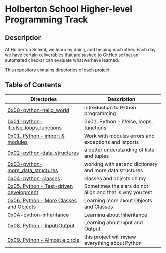 # Holberton School Higher-level Programming Track

## Description

At Holberton School, we learn by doing, and helping each other. Each day we have certain deliverables that are pushed to GitHub so that an automated checker can evaluate what we have learned.

This repository contains directories of each project.

## Table of Contents

Directories | Description
------- | -------
[0x00-python-hello_world](https://github.com/ronroeandassociates/holbertonschool-higher_level_programming/tree/main/0x00-python-hello_world) | Introduction to Python programming
[0x01-python-if_else_loops_functions](https://github.com/ronroeandassociates/holbertonschool-higher_level_programming/tree/main/0x01-python-if_else_loops_functions) | 0x01. Python - if/else, loops, functions
[0x01. Python - import & modules](https://github.com/ronroeandassociates/holbertonschool-higher_level_programming/tree/main/0x01-python-import_modules) | Work with modules errors and exceptions and imports
[0x02-python-data_structures](https://github.com/ronroeandassociates/holbertonschool-higher_level_programming/blob/main/0x02-python-data_structures) | a better understanding of lists and tuples
[0x03-python-more_data_structures](https://github.com/ronroeandassociates/holbertonschool-higher_level_programming/blob/main/0x03-python-more_data_structures) | working with set and dictionary and more data structures
[0x04-python-classes](https://github.com/ronroeandassociates/holbertonschool-higher_level_programming/blob/main/0x04-python-classes) | classes and objects oh my
[0x05. Python - Test-driven development](https://github.com/ronroeandassociates/holbertonschool-higher_level_programming/blob/main/0x07-python-test_driven_development) | Sometimes the stars do not align and that is why you test
[0x06. Python - More Classes and Objects](https://github.com/ronroeandassociates/holbertonschool-higher_level_programming/blob/main/0x06-python-more_classes) | Learning more about Objects and Classes
[0x0A-python-inheritance](https://github.com/ronroeandassociates/holbertonschool-higher_level_programming/blob/main/0x0A-python-inheritance) | Learning about Inheritance
[0x08. Python - Input/Output](https://github.com/ronroeandassociates/holbertonschool-higher_level_programming/blob/main/0x0B-python-input_output) | Learning about Input and Output
[0x09. Python - Almost a circle](https://github.com/ronroeandassociates/holbertonschool-higher_level_programming/blob/main/0x0C-python-almost_a_circle) | this project will review everything about Python
